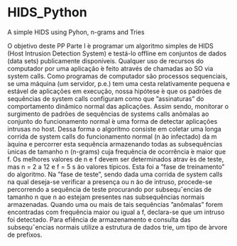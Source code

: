 # HIDS_Python
A simple HIDS using Pyhon, n-grams and Tries

O objetivo deste PP Parte I  ́e programar um algoritmo simples de HIDS (Host Intrusion Detection
System) e testá-lo offline em conjuntos de dados (data sets) publicamente disponíveis. Qualquer 
uso de recursos do computador por uma aplicação  ́e feito através de chamadas
ao SO via system calls. Como programas de computador são processos sequenciais, se uma máquina
(um servidor, p.e.) tem uma cesta relativamente pequena e estável de aplicações em execução,
nossa hipótese  ́e que os padrões de sequências de system calls configuram como que ”assinaturas” do
comportamento dinâmico normal das aplicações. Assim sendo, monitorar o surgimento de padrões
de sequências de systems calls anômalas ao conjunto do funcionamento normal  ́e uma forma de
detectar aplicações intrusas no host. Dessa forma o algoritmo consiste em coletar uma longa corrida
de system calls do funcionamento normal (n ̃ao infectado) da m ́aquina e percorrer esta sequência
armazenando todas as subsequências  ́unicas de tamanho n (n-grams) cuja frequência de ocorrência
 ́e maior que f. Os melhores valores de n e f devem ser determinados atrav ́es de teste, mas n =
2 a 12 e f = 5 s ̃ao valores típicos. Esta foi a ”fase de treinamento” do algoritmo. Na ”fase de
teste”, sendo dada uma corrida de system calls na qual deseja-se verificar a presença ou n ̃ao de
intruso, procede-se percorrendo a sequência de teste procurando por subsequˆencias de tamanho n
que n ao estejam presentes nas subsequências normais armazenadas. Quando uma ou mais de tais
sequências ”anômalas” forem encontradas com frequência maior ou igual a f, declara-se que um
intruso foi detectado. Para efiência de armazenamento e consulta das subsequˆencias normais utilize
a estrutura de dados trie, um tipo de  ́arvore de prefixos.
